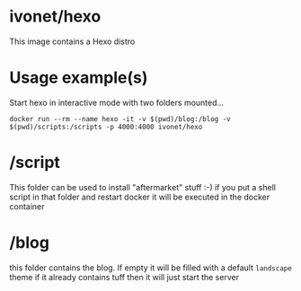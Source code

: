 # ivonet/hexo

This image contains a Hexo distro

# Usage example(s)

Start hexo in interactive mode with two folders mounted...

`docker run --rm --name hexo -it -v $(pwd)/blog:/blog -v $(pwd)/scripts:/scripts -p 4000:4000 ivonet/hexo`

# /script

This folder can be used to install "aftermarket" stuff :-)
if you put a shell script in that folder and restart docker it will be executed in the docker container

# /blog

this folder contains the blog. If empty it will be filled with a default `landscape` theme
if it already contains tuff then it will just start the server